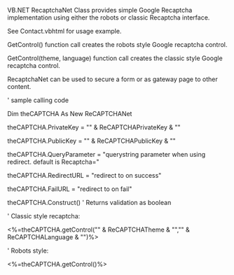 VB.NET RecaptchaNet Class provides simple Google Recaptcha implementation using either the robots or classic Recaptcha interface. 

See Contact.vbhtml for usage example. 

GetControl() function call creates the robots style Google recaptcha control. 

GetControl(theme, language) function call creates the classic style Google recaptcha control. 

RecaptchaNet can be used to secure a form or as gateway page to other content. 

' sample calling code

Dim theCAPTCHA As New ReCAPTCHANet

theCAPTCHA.PrivateKey = "" & ReCAPTCHAPrivateKey & ""

theCAPTCHA.PublicKey = "" & ReCAPTCHAPublicKey & ""

theCAPTCHA.QueryParameter = "querystring parameter when using redirect. default is Recaptcha="

theCAPTCHA.RedirectURL = "redirect to on success"

theCAPTCHA.FailURL = "redirect to on fail"

theCAPTCHA.Construct() ' Returns validation as boolean

' Classic style recaptcha: 
<div class="recaptcha"><%=theCAPTCHA.getControl("" & ReCAPTCHATheme & "","" & ReCAPTCHALanguage & "")%></div>



' Robots style: 
<div class="recaptcha"><%=theCAPTCHA.getControl()%></div>
